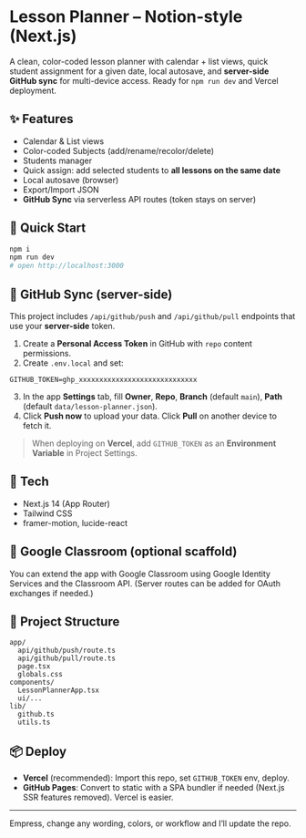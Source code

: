 # Lesson Planner – Notion-style (Next.js)

A clean, color-coded lesson planner with calendar + list views, quick student assignment for a given date, local autosave, and **server-side GitHub sync** for multi-device access. Ready for `npm run dev` and Vercel deployment.

## ✨ Features
- Calendar & List views
- Color-coded Subjects (add/rename/recolor/delete)
- Students manager
- Quick assign: add selected students to **all lessons on the same date**
- Local autosave (browser)
- Export/Import JSON
- **GitHub Sync** via serverless API routes (token stays on server)

## 🚀 Quick Start
```bash
npm i
npm run dev
# open http://localhost:3000
```

## 🔗 GitHub Sync (server-side)
This project includes `/api/github/push` and `/api/github/pull` endpoints that use your **server-side** token.

1. Create a **Personal Access Token** in GitHub with `repo` content permissions.
2. Create `.env.local` and set:
```
GITHUB_TOKEN=ghp_xxxxxxxxxxxxxxxxxxxxxxxxxxxxx
```
3. In the app **Settings** tab, fill **Owner**, **Repo**, **Branch** (default `main`), **Path** (default `data/lesson-planner.json`).
4. Click **Push now** to upload your data. Click **Pull** on another device to fetch it.

> When deploying on **Vercel**, add `GITHUB_TOKEN` as an **Environment Variable** in Project Settings.

## 🧱 Tech
- Next.js 14 (App Router)
- Tailwind CSS
- framer-motion, lucide-react

## 🧩 Google Classroom (optional scaffold)
You can extend the app with Google Classroom using Google Identity Services and the Classroom API. (Server routes can be added for OAuth exchanges if needed.)

## 📁 Project Structure
```
app/
  api/github/push/route.ts
  api/github/pull/route.ts
  page.tsx
  globals.css
components/
  LessonPlannerApp.tsx
  ui/...
lib/
  github.ts
  utils.ts
```

## 📦 Deploy
- **Vercel** (recommended): Import this repo, set `GITHUB_TOKEN` env, deploy.
- **GitHub Pages**: Convert to static with a SPA bundler if needed (Next.js SSR features removed). Vercel is easier.

---

Empress, change any wording, colors, or workflow and I’ll update the repo.
